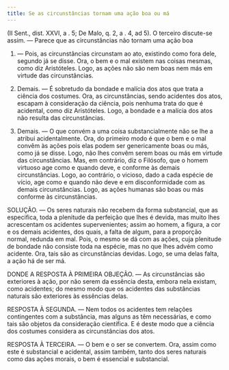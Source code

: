 ```yaml
---
title: Se as circunstâncias tornam uma ação boa ou má
---
```


(II Sent., dist. XXVI, a . 5; De Malo, q. 2, a . 4, ad 5).
  O terceiro discute-se assim. ― Parece que as circunstâncias não tornam uma ação boa  

1. ― Pois, as circunstâncias circunstam ao ato, existindo como fora dele, segundo já se disse. Ora, o bem e o mal existem nas coisas mesmas, como diz Aristóteles. Logo, as ações não são nem boas nem más em virtude das circunstâncias.  

2. Demais. ― É sobretudo da bondade e malícia dos atos que trata a ciência dos costumes. Ora, as circunstâncias, sendo acidentes dos atos, escapam à consideração da ciência, pois nenhuma trata do que é acidental, como diz Aristóteles. Logo, a bondade e a malícia dos atos não resulta das circunstâncias.  

3. Demais. ― O que convém a uma coisa substancialmente não se lhe a atribui acidentalmente. Ora, do primeiro modo é que o bem e o mal convêm às ações pois elas podem ser genericamente boas ou más, como já se disse. Logo, não lhes convêm serem boas ou más em virtude das circunstâncias.  Mas, em contrário, diz o Filósofo, que o homem virtuoso age como e quando deve, e conforme às demais circunstâncias. Logo, ao contrário, o vicioso, dado a cada espécie de vício, age como e quando não deve e em disconformidade com as demais circunstâncias. Logo, as ações humanas são boas ou más conforme às circunstâncias.  

SOLUÇÃO. ― Os seres naturais não recebem da forma substancial, que as especifica, toda a plenitude da perfeição que lhes é devida, mas muito lhes acrescentam os acidentes supervenientes; assim ao homem, a figura, a cor e os demais acidentes, dos quais, a falta de algum, para a proporção normal, redunda em mal. Pois, o mesmo se dá com as ações, cuja plenitude de bondade não consiste toda na espécie, mas no que lhes advém como acidente. Ora, tais são as circunstâncias devidas. Logo, se uma delas falta, a ação há de ser má. 

DONDE A RESPOSTA À PRIMEIRA OBJEÇÃO. ― As circunstâncias são exteriores à ação, por não serem da essência desta, embora nela existam, como acidentes; do mesmo modo que os acidentes das substâncias naturais são exteriores às essências delas.  

RESPOSTA À SEGUNDA. ― Nem todos os acidentes tem relações contingentes com a substância, mas alguns as têm necessárias, e como tais são objetos da consideração científica. E é deste modo que a ciência dos costumes considera as circunstâncias dos atos.  

RESPOSTA À TERCEIRA. ― O bem e o ser se convertem. Ora, assim como este é substancial e acidental, assim também, tanto dos seres naturais como das ações morais, o bem é essencial e substancial.